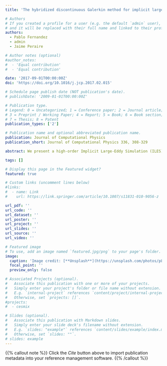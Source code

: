 ```yaml
---
title: 'The hybridized discontinuous Galerkin method for implicit large-eddy simulation of transitional turbulent flows'

# Authors
# If you created a profile for a user (e.g. the default `admin` user), write the username (folder name) here
# and it will be replaced with their full name and linked to their profile.
authors:    
  - Pablo Fernandez
  - admin
  - Jaime Peraire

# Author notes (optional)
#author_notes:
#  - 'Equal contribution'
#  - 'Equal contribution'

date: '2017-09-01T00:00:00Z'
doi: 'https://doi.org/10.1016/j.jcp.2017.02.015'

# Schedule page publish date (NOT publication's date).
# publishDate: '2009-01-01T00:00:00Z'

# Publication type.
# Legend: 0 = Uncategorized; 1 = Conference paper; 2 = Journal article;
# 3 = Preprint / Working Paper; 4 = Report; 5 = Book; 6 = Book section;
# 7 = Thesis; 8 = Patent
publication_types: ['2']

# Publication name and optional abbreviated publication name.
publication: Journal of Computational Physics
publication_short: Journal of Computational Physics 336, 308-329

abstract: We present a high-order Implicit Large-Eddy Simulation (ILES) approach for transitional aerodynamic flows. The approach encompasses a hybridized Discontinuous Galerkin (DG) method for the discretization of the Navier?Stokes (NS) equations, and a parallel preconditioned Newton-GMRES solver for the resulting nonlinear system of equations. The combination of hybridized DG methods with an efficient solution procedure leads to a high-order accurate NS solver that is competitive to alternative approaches, such as finite volume and finite difference codes, in terms of computational cost. The proposed approach is applied to transitional flows over the NACA 65-(18)10 compressor cascade and the Eppler 387 wing at Reynolds numbers up to 460,000. Grid convergence studies are presented and the required resolution to capture transition at different Reynolds numbers is investigated. Numerical results show rapid convergence and excellent agreement with experimental data. In short, this work aims to demonstrate the potential of high-order ILES for simulating transitional aerodynamic flows. This is illustrated through numerical results and supported by theoretical considerations.

tags: []

# Display this page in the Featured widget?
featured: true

# Custom links (uncomment lines below)
#links:
#  - name: Link
#    url: https://link.springer.com/article/10.1007/s11831-010-9056-z

url_pdf: ''
url_code: ''
url_dataset: ''
url_poster: ''
url_project: ''
url_slides: ''
url_source: ''
url_video: ''

# Featured image
# To use, add an image named `featured.jpg/png` to your page's folder.
image:
  caption: 'Image credit: [**Unsplash**](https://unsplash.com/photos/pLCdAaMFLTE)'
  focal_point: ''
  preview_only: false

# Associated Projects (optional).
#   Associate this publication with one or more of your projects.
#   Simply enter your project's folder or file name without extension.
#   E.g. `internal-project` references `content/project/internal-project/index.md`.
#   Otherwise, set `projects: []`.
#projects:
#  - cesmix

# Slides (optional).
#   Associate this publication with Markdown slides.
#   Simply enter your slide deck's filename without extension.
#   E.g. `slides: "example"` references `content/slides/example/index.md`.
#   Otherwise, set `slides: ""`.
# slides: example
---
```


{{% callout note %}}
Click the _Cite_ button above to import publication metadata into your reference management software.
{{% /callout %}}
